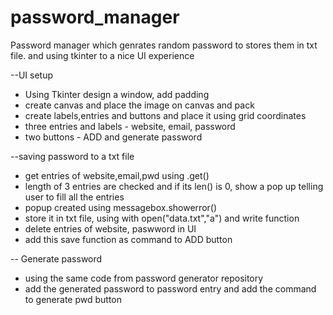 # password_manager
Password manager which genrates random password to stores them in txt file. and using tkinter to a nice UI experience


--UI setup
* Using Tkinter design a window, add padding
* create canvas and place the image on canvas and pack
* create labels,entries and buttons and place it using grid coordinates
* three entries and labels - website, email, password
* two buttons - ADD and generate password


--saving password to a txt file
* get entries of website,email,pwd using .get()
* length of 3 entries are checked and if its len() is 0, show a pop up telling user to fill all the entries
* popup created using messagebox.showerror() 
* store it in txt file, using with open("data.txt","a") and write function  
* delete entries of website, paswword in UI
* add this save function as command to ADD button

-- Generate password
* using the same code from password generator repository
* add the generated password to password entry and add the command to generate pwd button
